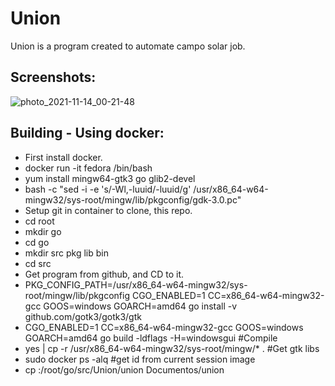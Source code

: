 # Union
Union is a program created to automate campo solar job.

## Screenshots:
![photo_2021-11-14_00-21-48](https://user-images.githubusercontent.com/69154350/141662907-bb48e4ac-97af-413c-95bc-be8845505550.jpg)


## Building - Using docker:
* First install docker.
* docker run -it fedora /bin/bash
* yum install mingw64-gtk3 go glib2-devel
* bash -c "sed -i -e 's/-Wl,-luuid/-luuid/g' /usr/x86_64-w64-mingw32/sys-root/mingw/lib/pkgconfig/gdk-3.0.pc"
* Setup git in container to clone, this repo.
* cd root
* mkdir go
* cd go
* mkdir src pkg lib bin
* cd src
* Get program from github, and CD to it.
* PKG_CONFIG_PATH=/usr/x86_64-w64-mingw32/sys-root/mingw/lib/pkgconfig CGO_ENABLED=1 CC=x86_64-w64-mingw32-gcc GOOS=windows GOARCH=amd64 go install -v github.com/gotk3/gotk3/gtk
* CGO_ENABLED=1 CC=x86_64-w64-mingw32-gcc GOOS=windows GOARCH=amd64 go build -ldflags -H=windowsgui #Compile
* yes | cp -r /usr/x86_64-w64-mingw32/sys-root/mingw/* . #Get gtk libs
* sudo docker ps -alq #get id from current session image
* cp <image-id>:/root/go/src/Union/union Documentos/union


